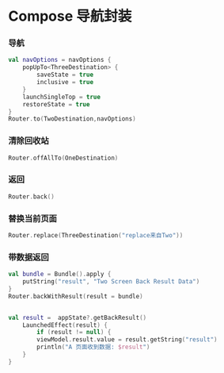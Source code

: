# Compose 导航封装

### 导航
```kotlin
val navOptions = navOptions {
    popUpTo<ThreeDestination> {
        saveState = true
        inclusive = true
    }
    launchSingleTop = true
    restoreState = true
}
Router.to(TwoDestination,navOptions)
```

### 清除回收站
```kotlin
Router.offAllTo(OneDestination)
```


### 返回

```kotlin
Router.back()
```

### 替换当前页面

```kotlin
Router.replace(ThreeDestination("replace来自Two"))
```

### 带数据返回

```kotlin
val bundle = Bundle().apply {
	putString("result", "Two Screen Back Result Data")
}
Router.backWithResult(result = bundle)


val result =  appState?.getBackResult()
	LaunchedEffect(result) {
		if (result != null) {
		viewModel.result.value = result.getString("result")
		println("A 页面收到数据: $result")
	}
}

```